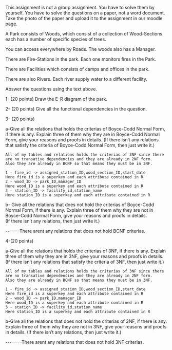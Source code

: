 This assignment is not a group assignment. 
You have to solve them by yourself.
 You have to solve the questions on a paper, not a word document.
 Take the photo of the paper and upload it to the assignment in our moodle page.

A Park consists of Woods, which consist of a collection of Wood-Sections
each has a number of specific species of trees.

You can access everywhere by Roads. The woods also has a Manager. 

There are Fire-Stations in the park.
Each one monitors fires in the Park.

There are Facilities which consists of  camps and offices in the park.

There are also Rivers. 
Each river supply water to a different facility. 


Abswer the questions using the text above.

1-    (20 points) Draw the E-R diagram of the park.


2-    (20 points) Give all the functional dependencies in the question.


3-    (20 points)


a-Give all the relations that holds the criterias of Boyce-Codd Normal Form, if there is any. 
Explain three of them why they are in Boyce-Codd Normal Form, give your reasons and proofs in details.
 (If there isn’t any relations that satisfy the criteria of Boyce-Codd Normal Form, then just write it.)


	All of my tables and relations holds the criterias of 3NF since there are no transative dependencies and they are already in 2NF form.
	Also they are already in BCNF so that means they must be in 3NF.

	1 - fire_id -> assigned_station_ID,wood_section_ID,start_date
	Here fire_id is a superkey and each attribute contained in R
	2 - wood_ID -> park_ID,manager_ID
	Here wood_ID is a superkey and each attribute contained in R
	3 - station_ID -> facility_id,station_name
	Here station_ID is a superkey and each attribute contained in R

b- Give all the relations that does not hold the criterias of Boyce-Codd Normal Form, if there is any. 
Explain three of them why they are not in Boyce-Codd Normal Form, give your reasons and proofs in details.  
(If there isn’t any relations, then just write it.)

-------There arent any relations that does not hold BCNF criterias.


4-(20 points)

a-Give all the relations that holds the criterias of 3NF, if there is any. 
Explain three of them why they are in 3NF, give your reasons and proofs in details. 
(If there isn’t any relations that satisfy the criteria of 3NF, then just write it.)

	All of my tables and relations holds the criterias of 3NF since there are no transative dependencies and they are already in 2NF form.
	Also they are already in BCNF so that means they must be in 3NF.

	1 - fire_id -> assigned_station_ID,wood_section_ID,start_date
	Here fire_id is a superkey and each attribute contained in R
	2 - wood_ID -> park_ID,manager_ID
	Here wood_ID is a superkey and each attribute contained in R
	3 - station_ID -> facility_id,station_name
	Here station_ID is a superkey and each attribute contained in R

b-Give all the relations that does not hold the criterias of 3NF, if there is any. 
Explain three of them why they are not in 3NF, give your reasons and proofs in details. 
(If there isn’t any relations, then just write it.)

--------There arent any relations that does not hold 3NF criterias.
